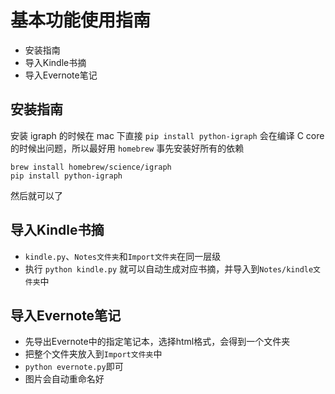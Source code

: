 # 基本功能使用指南


<!-- MarkdownTOC -->

- 安装指南
- 导入Kindle书摘
- 导入Evernote笔记

<!-- /MarkdownTOC -->

## 安装指南

安装 igraph 的时候在 mac 下直接 `pip install python-igraph` 会在编译 C core 的时候出问题，所以最好用 `homebrew` 事先安装好所有的依赖

    brew install homebrew/science/igraph
    pip install python-igraph

然后就可以了



## 导入Kindle书摘

+ `kindle.py`、`Notes文件夹`和`Import文件夹`在同一层级
+ 执行 `python kindle.py` 就可以自动生成对应书摘，并导入到`Notes/kindle文件夹`中

## 导入Evernote笔记

+ 先导出Evernote中的指定笔记本，选择html格式，会得到一个文件夹
+ 把整个文件夹放入到`Import文件夹`中
+ `python evernote.py`即可
+ 图片会自动重命名好
